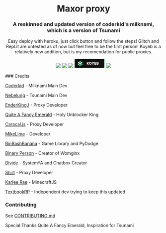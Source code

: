 <div align="center">

<h1>Maxor proxy</h1>

<h3>A reskinned and updated version of coderkid's milknami, which is a version of Tsunami</h3>

<p>Easy deploy with heroku, just click button and follow the steps! Glitch and Repl.it are untested as of now but feel free to be the first person! Koyeb is a relatively new addition, but is my recomendation for public proxies.</p>

</div>

<p align="center">
<a href="https://heroku.com/deploy?template=https://github.com/textbookRP/maxor-proxy"><img height="30px" src="https://raw.githubusercontent.com/FogNetwork/Tsunami/main/deploy/heroku2.svg"><img></a>
<a href="https://repl.it/github/textbookRP/maxor-proxy"><img height="30px" src="https://raw.githubusercontent.com/FogNetwork/Tsunami/main/deploy/replit2.svg"><img></a>
<a href="https://glitch.com/edit/#!/import/github/textbookRP/maxor-proxy"><img height="30px" src="https://raw.githubusercontent.com/FogNetwork/Tsunami/main/deploy/glitch2.svg"><img></a>
<a href="https://app.koyeb.com/deploy?type=git&repository=github.com/textbookRP/maxor-proxy&branch=main&name=maxor"><img height="30px" src="https://raw.githubusercontent.com/textbookRP/maxor-proxy/main/deploy/koyeb2.svg"><img></a>
<a href="https://railway.app/new/template?template=https%3A%2F%2Fgithub.com%2FtextbookRP%2Fmaxor-proxy"><img height="30px" src="https://railway.app/button.svg"<img></a>
</p>
### Credits

[Coderkid](https://github.com/c0d3rb0y) - Milknami Main Dev

[Nebelung](https://github.com/Nebelung-Dev) - Tsunami Main Dev

[EnderKingJ](https://github.com/EnderKingJ) - Proxy Developer

[Quite A Fancy Emerald](https://github.com/QuiteAFancyEmerald) - Holy Unblocker King

[Caracal.js](https://github.com/caracal-js) - Proxy Developer

[MikeLime](https://github.com/MikeLime-dev) - Developer

[BinBashBanana](https://github.com/BinBashBanana) - Game Library and PyDodge 

[Binary Person](https://github.com/binary-person) - Creator of Womginx

[Divide](https://github.com/vibedivide) - SystemYA and Chatbox Creator

[Shirt](https://github.com/shirt-dev) - Proxy Developer

[Karlee Rae](https://github.com/KarleeRae) - MinecraftJS

[TextbookRP](https://github.com/textbookRP) - Independent dev trying to keep this updated

### Contributing

See [CONTRIBUTING.md](https://github.com/FogNetwork/Tsunami/blob/main/CONTRIBUTING.md)

Special Thanks Quite A Fancy Emerald, Inspiration for Tsunami
